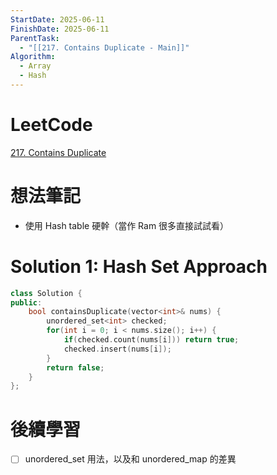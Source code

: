 ```yaml
---
StartDate: 2025-06-11
FinishDate: 2025-06-11
ParentTask:
  - "[[217. Contains Duplicate - Main]]"
Algorithm:
  - Array
  - Hash
---
```


# LeetCode
[217. Contains Duplicate](https://leetcode.com/problems/contains-duplicate/)

# 想法筆記
- 使用 Hash table 硬幹（當作 Ram 很多直接試試看）

# Solution 1: Hash Set Approach
```C++
class Solution {
public:
	bool containsDuplicate(vector<int>& nums) {
		unordered_set<int> checked;
		for(int i = 0; i < nums.size(); i++) {
			if(checked.count(nums[i])) return true;
			checked.insert(nums[i]);
		}
		return false;
	}
};
```

# 後續學習
- [ ] unordered_set 用法，以及和 unordered_map 的差異